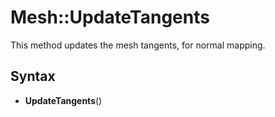 # Mesh::UpdateTangents

This method updates the mesh tangents, for normal mapping.

## Syntax 

- **UpdateTangents**()
